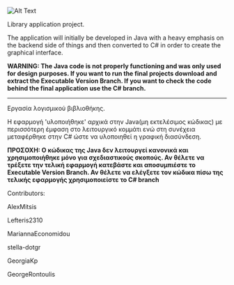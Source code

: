 ![Alt Text](https://files.catbox.moe/afsqmm.gif)

Library application project.

The application will initially be developed in Java with a heavy emphasis on the backend side of things and then converted to C# in order to create the graphical interface.

**WARNING: The Java code is not properly functioning and was only used for design purposes. If you want to run the final projects download and extract the Executable Version Branch. If you want to check the code behind the final application use the C# branch.**

----------------------------------------------------------------------------------------------------------------------------------------

Εργασία λογισμικού βιβλιοθήκης.

Η εφαρμογή 'υλοποιήθηκε' αρχικά στην Java(μη εκτελέσιμος κώδικας) με περισσότερη έμφαση στο λειτουργικό κομμάτι ενώ στη συνέχεια μεταφέρθηκε στην C# ώστε να υλοποιηθεί η γραφική διασύνδεση.

**ΠΡΟΣΟΧΗ: Ο κώδικας της Java δεν λειτουργεί κανονικά και χρησιμοποιήθηκε μόνο για σχεδιαστικούς σκοπούς. Αν θέλετε να τρέξετε την τελική εφαρμογή κατεβάστε και αποσυμπιέστε το Executable Version Branch. Αν θέλετε να ελέγξετε τον κώδικα πίσω της τελικής εφαρμογής χρησιμοποιείστε το C# branch**


Contributors:

AlexMitsis

Lefteris2310

MariannaEconomidou

stella-dotgr

GeorgiaKp

GeorgeRontoulis
